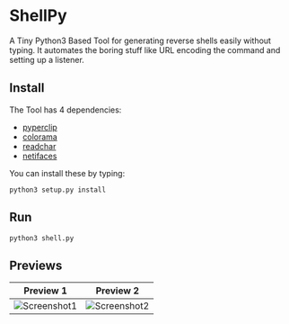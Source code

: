 # ShellPy

A Tiny Python3 Based Tool for generating reverse shells easily without typing. 
It automates the boring stuff like URL encoding the command and setting up a listener.


## Install

The Tool has 4 dependencies:

*   [pyperclip](https://pypi.org/project/pyperclip/)
*   [colorama](https://pypi.org/project/colorama/)
*   [readchar](https://pypi.org/project/readchar/)
*   [netifaces](https://pypi.org/project/netifaces/)

You can install these by typing:

```
python3 setup.py install
```

## Run

```
python3 shell.py
```

## Previews

Preview 1             |  Preview 2
:-----------------------:|:-----------------------:
![Screenshot1](https://i.imgur.com/tQIsRrP.png)  |  ![Screenshot2](https://i.imgur.com/Jo7bhnV.png)


